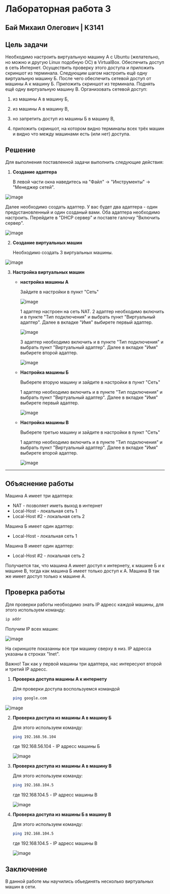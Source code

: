 # Лабораторная работа 3
## Бай Михаил Олегович | K3141

## Цель задачи

   Необходимо настроить виртуальную машину А с Ubuntu (желательно, но можно и другую Linux подобную ОС) в VirtualBox. Обеспечить доступ в сеть Интернет. Осуществить проверку этого доступа и приложить скриншот из терминала. Следующим шагом настроить ещё одну виртуальную машину Б. После чего обеспечить сетевой доступ от машины А к машину Б. Приложить скриншот из терминала. Поднять ещё одну виртуальную машину В. Организовать сетевой доступ:

1) из машины А в машину Б,
   
2) из машины А в машину В,

3) но запретить доступ из машины Б в машину В,

4) приложить скриншот, на котором видно терминалы всех трёх машин и видно что между машинами есть (или нет) доступа.


## Решение 
Для выполнения поставленной задачи выполнить следующие действия:

1. **Создание адаптера**

   В левой части окна наведитесь на "Файл" -> "Инструменты" -> "Менеджер сетей".

 ![image](https://github.com/user-attachments/assets/b58173d2-7129-4fe5-9f49-16227afcc5df)

   Далее необходимо создать адаптер. У вас будет два адаптера - один предустановленный и один созданый вами. Оба адаптера необходимо настроить. Перейдите в "DHCP сервер" и поставте галочку "Включить сервер".

![image](https://github.com/user-attachments/assets/b902b70a-ec24-472d-bd7b-1e10b6bffab8)

   

2. **Создание виртуальных машин**

   Необходимо создать 3 виртуальных машины.

![image](https://github.com/user-attachments/assets/0eee81d0-9790-48ef-9cca-6dcae08a2b79)

3. **Настройка виртуальных машин**

   - **настройка машины А**
     
     Зайдите в настройки в пункт "Сеть"

     ![image](https://github.com/user-attachments/assets/866807fe-23d8-4844-9964-9932d5c0ae12)

     1 адаптер настроен на сеть NAT.
     2 адаптер необходимо включить и в пункте "Тип подключения" и выбрать пункт "Виртуальный адаптер". Далее в вкладке "Имя" выбирете первый адаптер.

     ![image](https://github.com/user-attachments/assets/a8f817e7-6c51-41dc-8f2f-7dd734434ca6)

     3 адаптер необходимо включить и в пункте "Тип подключения" и выбрать пункт "Виртуальный адаптер". Далее в вкладке "Имя" выбирете второй адаптер.

     ![image](https://github.com/user-attachments/assets/902f74af-d567-4e77-967e-7b1c262317ce)

   - **Настройка машины Б**

     Выберете вторую машину и зайдите в настройки в пункт "Сеть"

     1 адаптер необходимо включить и в пункте "Тип подключения" и выбрать пункт "Виртуальный адаптер". Далее в вкладке "Имя" выбирете первый адаптер.

     ![image](https://github.com/user-attachments/assets/f11be5ac-617a-4487-beda-46940287aed2)

   - **Настройка машины В**
  
     Выберете третью машину и зайдите в настройки в пункт "Сеть"

     1 адаптер необходимо включить и в пункте "Тип подключения" и выбрать пункт "Виртуальный адаптер". Далее в вкладке "Имя" выбирете второй адаптер.

     ![image](https://github.com/user-attachments/assets/1ac3a1e8-6b56-4a80-beb9-3b4d31403637)

---

## Объяснение работы 

Машина А имеет три адаптера:

   - NAT - позволяет иметь выход в интернет
   - Local-Host - локальная сеть 1
   - Local-Host #2 - локальная сеть 2

Машина Б имеет один адаптер:

   - Local-Host - локальная сеть 1

Машина В имеет один адаптер:

   - Local-Host #2 - локальная сеть 2

Получается так, что машина А имеет доступ к интернету, к машине Б и к машине В, тогда как машина Б имеет только доступ к А. Машина В так же имеет доступ только к машине А.

## Проверка работы 

Для проверки работы необходимо знать IP адресс каждой машины, для этого используем команду:

```bash
ip addr
```


Получим IP всех машин:

![image](https://github.com/user-attachments/assets/91253e4d-6a37-43fc-8911-4bae9b830ad9)

На скриншоте показанны все три машину сверху в низ. IP адресса указаны в строках "Inet".

Важно! Так как у первой машины три адаптера, нас интересуют второй и третий IP адресс.


1. **Проверка доступа машины А к интернету**

   Для проверки доступа воспользуемся командой

   ```bash
   ping google.com
   ```
   
![image](https://github.com/user-attachments/assets/6a6ac1ff-96ee-43ec-b185-d4fcb53810c1)

   
2. **Проверка доступа из машины А в машину Б**

   Для этого используем команду:
   
   ```bash
   ping 192.168.56.104
   ```
   где 192.168.56.104 - IP адресс машины Б 

   ![image](https://github.com/user-attachments/assets/1beb775e-e96c-4100-bb2d-cb1534e33c2b)

3. **Проверка доступа из машины А в машину В**

   Для этого используем команду:
   
   ```bash
   ping 192.168.104.5
   ```
   где 192.168.104.5 - IP адресс машины В 

   ![image](https://github.com/user-attachments/assets/05f69dfe-9819-41d0-99a6-78fa0cf3248c)

4. **Проверка доступа из машины Б в машину В**
   
   Для этого используем команду:
   
   ```bash
   ping 192.168.104.5
   ```
   где 192.168.104.5 - IP адресс машины В

   ![image](https://github.com/user-attachments/assets/248ba6b2-0bce-4868-8b5e-2f5179253af6)

   
## Заключение 
В данной работе мы научились обьединять несколько виртуальных машин в сети.
